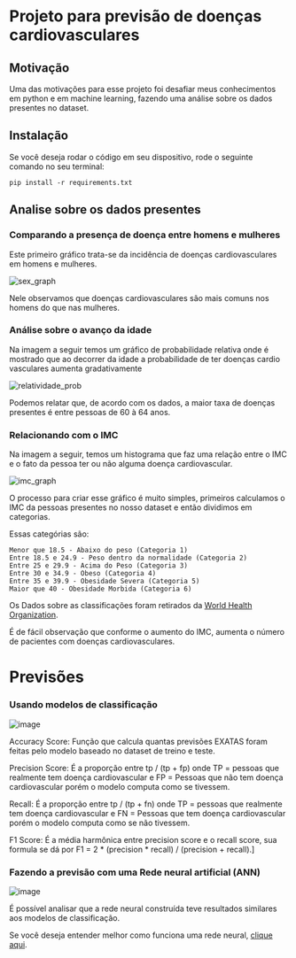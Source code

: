 # Projeto para previsão de doenças cardiovasculares

## Motivação
Uma das motivações para esse projeto foi desafiar meus conhecimentos em python e em machine learning, fazendo uma análise sobre os dados presentes no dataset.

## Instalação
Se você deseja rodar o código em seu dispositivo, rode o seguinte comando no seu terminal:
```console
pip install -r requirements.txt
```

## Analise sobre os dados presentes
### Comparando a presença de doença entre homens e mulheres

Este primeiro gráfico trata-se da incidência de doenças cardiovasculares em homens e mulheres.

![sex_graph](https://user-images.githubusercontent.com/87540453/177857347-c06517eb-30b5-43be-862a-3e2a2918d42a.png)

Nele observamos que doenças cardiovasculares são mais comuns nos homens do que nas mulheres.

### Análise sobre o avanço da idade
Na imagem a seguir temos um gráfico de probabilidade relativa onde é mostrado que ao decorrer da idade a probabilidade de ter doenças cardio vasculares aumenta gradativamente

![relatividade_prob](https://user-images.githubusercontent.com/87540453/177858190-1702a87f-0517-4644-8884-c217d4d8221a.png)

Podemos relatar que, de acordo com os dados, a maior taxa de doenças presentes é entre pessoas de 60 à 64 anos.

### Relacionando com o IMC
Na imagem a seguir, temos um histograma que faz uma relação entre o IMC e o fato da pessoa ter ou não alguma doença cardiovascular.

![imc_graph](https://user-images.githubusercontent.com/87540453/177860902-4b79fccd-d442-4297-86a6-3b9262aa0ba7.png)


O processo para criar esse gráfico é muito simples, primeiros calculamos o IMC da pessoas presentes no nosso dataset e então dividimos em categorias.

Essas categórias são:
```
Menor que 18.5 - Abaixo do peso (Categoria 1)
Entre 18.5 e 24.9 - Peso dentro da normalidade (Categoria 2)
Entre 25 e 29.9 - Acima do Peso (Categoria 3)
Entre 30 e 34.9 - Obeso (Categoria 4)
Entre 35 e 39.9 - Obesidade Severa (Categoria 5)
Maior que 40 - Obesidade Morbida (Categoria 6)
```
Os Dados sobre as classificações foram retirados da [World Health Organization](https://www.who.int/europe/news-room/fact-sheets/item/a-healthy-lifestyle---who-recommendations).

É de fácil observação que conforme o aumento do IMC, aumenta o número de pacientes com doenças cardiovasculares.

# Previsões
### Usando modelos de classificação
![image](https://user-images.githubusercontent.com/87540453/177888874-b1a53ed7-997d-4170-b308-7130210de9ae.png)

Accuracy Score: Função que calcula quantas previsões EXATAS foram feitas pelo modelo baseado no dataset de treino e teste.

Precision Score: É a proporção entre tp / (tp + fp) onde TP = pessoas que realmente tem doença cardiovascular e FP = Pessoas que não tem doença cardiovascular porém o modelo computa como se tivessem.

Recall: É a proporção entre tp / (tp + fn) onde TP = pessoas que realmente tem doença cardiovascular e FN = Pessoas que tem doença cardiovascular porém o modelo computa como se não tivessem.

F1 Score: É a média harmônica entre precision score e o recall score, sua formula se dá por F1 = 2 * (precision * recall) / (precision + recall).]

### Fazendo a previsão com uma Rede neural artificial (ANN)

![image](https://user-images.githubusercontent.com/87540453/178322697-aeb7d17f-afb3-4e55-8513-9280182d8c1b.png)

É possível analisar que a rede neural construída teve resultados similares aos modelos de classificação.

Se você deseja entender melhor como funciona uma rede neural, [clique aqui](https://towardsdatascience.com/a-beginner-friendly-explanation-of-how-neural-networks-work-55064db60df4).
